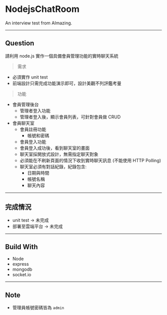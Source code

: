 # NodejsChatRoom

An interview test from AImazing.

---

## Question

請利用 node.js 實作一個具備會員管理功能的實時聊天系統
> 需求
- 必須實作 unit test
- 前端設計只需完成功能演示即可，設計美觀不列評鑑考量

> 功能
- 會員管理後台
  - 管理者登入功能
  - 管理者登入後，顯示會員列表，可針對會員做 CRUD
- 會員聊天室
  - 會員註冊功能
    - 帳號和密碼
  - 會員登入功能
  - 會員登入成功後，看到聊天室的畫面
  - 聊天室採開放式設計，無需指定聊天對象
  - 必須能在不刷新頁面的情況下收到實時聊天訊息 (不能使用 HTTP Polling)
  - 聊天室必須有對話紀錄，紀錄包含:
    - 日期與時間
    - 帳號名稱
    - 聊天內容

---

## 完成情況

- unit test -> 未完成
- 部署至雲端平台 -> 未完成 

---

## Build With

- Node
- express
- mongodb
- socket.io

---

## Note

- 管理員帳號密碼皆為 `admin`


